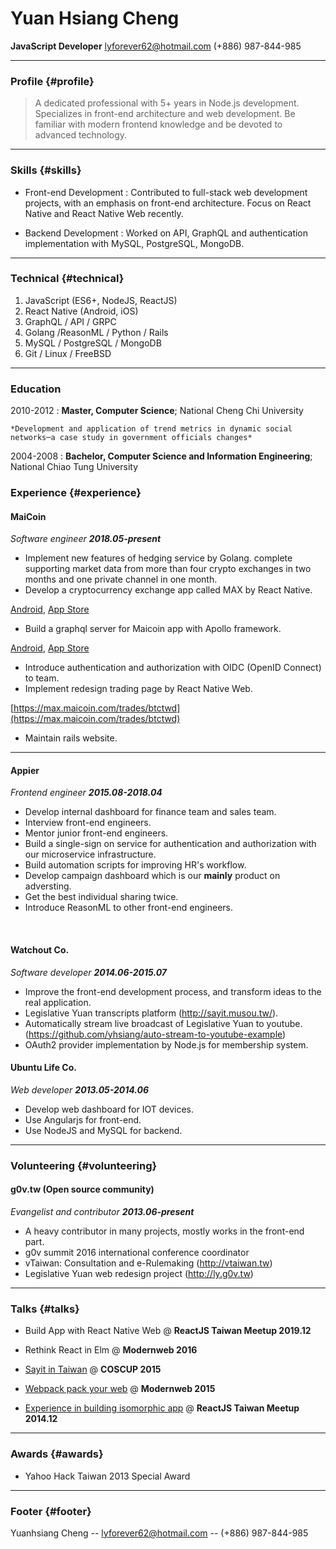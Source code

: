 # Yuan Hsiang Cheng
__JavaScript Developer__ lyforever62@hotmail.com (+886) 987-844-985

------

### Profile {#profile}

> A dedicated professional with 5+ years in Node.js development. Specializes in front-end architecture and web development. Be familiar with modern frontend knowledge and be devoted to advanced technology.

------

### Skills {#skills}

* Front-end Development
  : Contributed to full-stack web development projects, with an emphasis on front-end architecture. Focus on React Native and React Native Web recently.

* Backend Development
  : Worked on API, GraphQL and authentication implementation with MySQL, PostgreSQL, MongoDB.

-------

### Technical {#technical}

1. JavaScript (ES6+, NodeJS, ReactJS)
1. React Native (Android, iOS)
1. GraphQL / API / GRPC
1. Golang /ReasonML / Python / Rails
1. MySQL / PostgreSQL / MongoDB
1. Git / Linux / FreeBSD

------

### Education

2010-2012
:   **Master, Computer Science**; National Cheng Chi University

    *Development and application of trend metrics in dynamic social networks─a case study in government officials changes*

2004-2008
:   **Bachelor, Computer Science and Information Engineering**; National Chiao Tung University

### Experience {#experience}

#### MaiCoin
*Software engineer __2018.05-present__*

  * Implement new features of hedging service by Golang. complete supporting market data from more than four crypto exchanges in two months and one private channel in one month.
  * Develop a cryptocurrency exchange app called MAX by React Native.

  [Android](https://play.google.com/store/apps/details?id=com.maicoin.max&hl=en_US), [App Store](https://apps.apple.com/tw/app/max-exchange-btc-eth-mith/id1370837255?l=en)
  * Build a graphql server for Maicoin app with Apollo framework.

  [Android](https://play.google.com/store/apps/details?id=com.maicoin.maicoin&hl=zh_TW), [App Store](https://apps.apple.com/tw/app/maicoin-buy-sell-bitcoin/id1439583926?l=en)

  * Introduce authentication and authorization with OIDC (OpenID Connect) to team.
  * Implement redesign trading page by React Native Web.

  [https://max.maicoin.com/trades/btctwd](https://max.maicoin.com/trades/btctwd)
  * Maintain rails website.

------

#### Appier
*Frontend engineer __2015.08-2018.04__*

  * Develop internal dashboard for finance team and sales team.
  * Interview front-end engineers.
  * Mentor junior front-end engineers.
  * Build a single-sign on service for authentication and authorization with our microservice infrastructure.
  * Build automation scripts for improving HR's workflow.
  * Develop campaign dashboard which is our __mainly__ product on adversting.
  * Get the best individual sharing twice.
  * Introduce ReasonML to other front-end engineers.
<br/>

#### Watchout Co.
*Software developer __2014.06-2015.07__*

  * Improve the front-end development process, and transform ideas to the real application.
  * Legislative Yuan transcripts platform (http://sayit.musou.tw/).
  * Automatically stream live broadcast of Legislative Yuan to youtube.<br/>(https://github.com/yhsiang/auto-stream-to-youtube-example)
  * OAuth2 provider implementation by Node.js for membership system.


#### Ubuntu Life Co.
*Web developer __2013.05-2014.06__*

  * Develop web dashboard for IOT devices.
  * Use Angularjs for front-end.
  * Use NodeJS and MySQL for backend.

------

### Volunteering {#volunteering}

#### g0v.tw (Open source community)
*Evangelist and contributor __2013.06-present__*

  * A heavy contributor in many projects, mostly works in the front-end part.
  * g0v summit 2016 international conference coordinator
  * vTaiwan: Consultation and e-Rulemaking (http://vtaiwan.tw)
  * Legislative Yuan web redesign project (http://ly.g0v.tw)

------

### Talks {#talks}

* Build App with React Native Web @ __ReactJS Taiwan Meetup 2019.12__

* Rethink React in Elm @ __Modernweb 2016__

* [Sayit in Taiwan](https://speakerdeck.com/yhsiang/sayit-in-taiwan) @ __COSCUP 2015__

* [Webpack pack your web](https://speakerdeck.com/yhsiang/webpack-pack-your-web) @ __Modernweb 2015__

* [Experience in building isomorphic app](https://speakerdeck.com/yhsiang/experience-in-building-isomorphic-app) @ __ReactJS Taiwan Meetup 2014.12__

------

### Awards {#awards}

* Yahoo Hack Taiwan 2013 Special Award

------

### Footer {#footer}

Yuanhsiang Cheng -- lyforever62@hotmail.com -- (+886) 987-844-985
